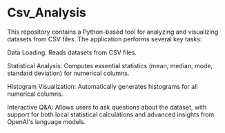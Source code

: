 # Csv_Analysis
This repository contains a Python-based tool for analyzing and visualizing datasets from CSV files. The application performs several key tasks:

Data Loading: Reads datasets from CSV files.

Statistical Analysis: Computes essential statistics (mean, median, mode, standard deviation) for numerical columns.

Histogram Visualization: Automatically generates histograms for all numerical columns.

Interactive Q&A: Allows users to ask questions about the dataset, with support for both local statistical calculations and advanced insights from OpenAI's language models.
